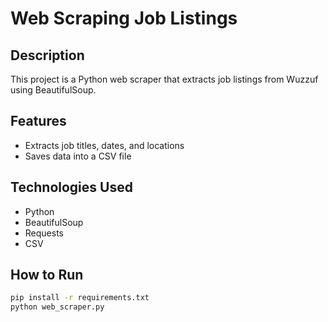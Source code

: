 # Web Scraping Job Listings

## Description
This project is a Python web scraper that extracts job listings from Wuzzuf using BeautifulSoup.

## Features
- Extracts job titles, dates, and locations
- Saves data into a CSV file

## Technologies Used
- Python
- BeautifulSoup
- Requests
- CSV

## How to Run
```sh
pip install -r requirements.txt
python web_scraper.py
